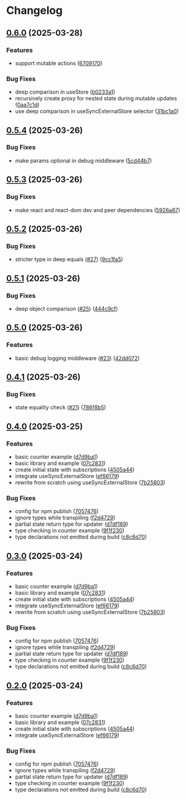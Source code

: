 # Changelog

## [0.6.0](https://github.com/rushdynamic/avastha/compare/v0.5.4...v0.6.0) (2025-03-28)


### Features

* support mutable actions ([6709170](https://github.com/rushdynamic/avastha/commit/6709170bf1f12eb1c5391ca66c1c991338f794cb))


### Bug Fixes

* deep comparison in useStore ([b0233a1](https://github.com/rushdynamic/avastha/commit/b0233a15d116d2c1b8434618f613d195e20561d8))
* recursively create proxy for nested state during mutable updates ([0aa7c1d](https://github.com/rushdynamic/avastha/commit/0aa7c1de4c80e674b2fe3241404b6131973ebbbf))
* use deep comparison in useSyncExternalStore selector ([31bc1a0](https://github.com/rushdynamic/avastha/commit/31bc1a03e58fc99358f096e4e960b99315f420ec))

## [0.5.4](https://github.com/rushdynamic/avastha/compare/v0.5.3...v0.5.4) (2025-03-26)


### Bug Fixes

* make params optional in debug middleware ([5cd44b7](https://github.com/rushdynamic/avastha/commit/5cd44b7ad75921f4bd696e91aab855765f562f0b))

## [0.5.3](https://github.com/rushdynamic/avastha/compare/v0.5.2...v0.5.3) (2025-03-26)


### Bug Fixes

* make react and react-dom dev and peer dependencies ([5926a87](https://github.com/rushdynamic/avastha/commit/5926a8743e9a5ef8ef7cb5ed6a94a50b37d1d4cb))

## [0.5.2](https://github.com/rushdynamic/avastha/compare/v0.5.1...v0.5.2) (2025-03-26)


### Bug Fixes

* stricter type in deep equals ([#27](https://github.com/rushdynamic/avastha/issues/27)) ([9cc1fa5](https://github.com/rushdynamic/avastha/commit/9cc1fa5e0449a6434a3d205c47af339228ce7a47))

## [0.5.1](https://github.com/rushdynamic/avastha/compare/v0.5.0...v0.5.1) (2025-03-26)


### Bug Fixes

* deep object comparison ([#25](https://github.com/rushdynamic/avastha/issues/25)) ([444c9cf](https://github.com/rushdynamic/avastha/commit/444c9cf7981d8271958df41699472f3de652e361))

## [0.5.0](https://github.com/rushdynamic/avastha/compare/v0.4.1...v0.5.0) (2025-03-26)


### Features

* basic debug logging middleware ([#23](https://github.com/rushdynamic/avastha/issues/23)) ([42dd072](https://github.com/rushdynamic/avastha/commit/42dd072e96e99fbb94e09ca91edb34b321c69b6b))

## [0.4.1](https://github.com/rushdynamic/avastha/compare/v0.4.0...v0.4.1) (2025-03-26)


### Bug Fixes

* state equality check ([#21](https://github.com/rushdynamic/avastha/issues/21)) ([786f8b5](https://github.com/rushdynamic/avastha/commit/786f8b550cd30ab0f35da3f20edda5ba03e23e0a))

## [0.4.0](https://github.com/rushdynamic/avastha/compare/avastha-v0.3.0...avastha-v0.4.0) (2025-03-25)


### Features

* basic counter example ([d7d9ba1](https://github.com/rushdynamic/avastha/commit/d7d9ba1ebcc759f377dde68a64a460fc85a4dd30))
* basic library and example ([07c2831](https://github.com/rushdynamic/avastha/commit/07c28310641b594141fa6dffbe7804de76361a2a))
* create initial state with subscriptions ([4505a44](https://github.com/rushdynamic/avastha/commit/4505a443a47758ca972b16600107f11409389524))
* integrate useSyncExternalStore ([ef66179](https://github.com/rushdynamic/avastha/commit/ef6617967c5758ef03393520fd608d7f378656e1))
* rewrite from scratch using useSyncExternalStore ([7b25803](https://github.com/rushdynamic/avastha/commit/7b258030f0db9ae861663162a5f4357ff969ac9c))


### Bug Fixes

* config for npm publish ([7057476](https://github.com/rushdynamic/avastha/commit/705747638ac40e1a6a417cca42809e883a795f7a))
* ignore types while transpiling ([f2d4729](https://github.com/rushdynamic/avastha/commit/f2d4729c8d8903e862bd1889064a44f5089b2977))
* partial state return type for updater ([d7df189](https://github.com/rushdynamic/avastha/commit/d7df18953465db4d03515fc6a4f2d76347d510e5))
* type checking in counter example ([9f1f230](https://github.com/rushdynamic/avastha/commit/9f1f2304d8638f24db3145d7db32979f324a0ce3))
* type declarations not emitted during build ([c8c6d70](https://github.com/rushdynamic/avastha/commit/c8c6d706f7852637d306aa5e4c2caaa19302c086))

## [0.3.0](https://github.com/rushdynamic/sqrrl/compare/sqrrl-v0.2.0...sqrrl-v0.3.0) (2025-03-24)


### Features

* basic counter example ([d7d9ba1](https://github.com/rushdynamic/sqrrl/commit/d7d9ba1ebcc759f377dde68a64a460fc85a4dd30))
* basic library and example ([07c2831](https://github.com/rushdynamic/sqrrl/commit/07c28310641b594141fa6dffbe7804de76361a2a))
* create initial state with subscriptions ([4505a44](https://github.com/rushdynamic/sqrrl/commit/4505a443a47758ca972b16600107f11409389524))
* integrate useSyncExternalStore ([ef66179](https://github.com/rushdynamic/sqrrl/commit/ef6617967c5758ef03393520fd608d7f378656e1))
* rewrite from scratch using useSyncExternalStore ([7b25803](https://github.com/rushdynamic/sqrrl/commit/7b258030f0db9ae861663162a5f4357ff969ac9c))


### Bug Fixes

* config for npm publish ([7057476](https://github.com/rushdynamic/sqrrl/commit/705747638ac40e1a6a417cca42809e883a795f7a))
* ignore types while transpiling ([f2d4729](https://github.com/rushdynamic/sqrrl/commit/f2d4729c8d8903e862bd1889064a44f5089b2977))
* partial state return type for updater ([d7df189](https://github.com/rushdynamic/sqrrl/commit/d7df18953465db4d03515fc6a4f2d76347d510e5))
* type checking in counter example ([9f1f230](https://github.com/rushdynamic/sqrrl/commit/9f1f2304d8638f24db3145d7db32979f324a0ce3))
* type declarations not emitted during build ([c8c6d70](https://github.com/rushdynamic/sqrrl/commit/c8c6d706f7852637d306aa5e4c2caaa19302c086))

## [0.2.0](https://github.com/rushdynamic/sqrrl/compare/sqrrl-v0.1.0...sqrrl-v0.2.0) (2025-03-24)


### Features

* basic counter example ([d7d9ba1](https://github.com/rushdynamic/sqrrl/commit/d7d9ba1ebcc759f377dde68a64a460fc85a4dd30))
* basic library and example ([07c2831](https://github.com/rushdynamic/sqrrl/commit/07c28310641b594141fa6dffbe7804de76361a2a))
* create initial state with subscriptions ([4505a44](https://github.com/rushdynamic/sqrrl/commit/4505a443a47758ca972b16600107f11409389524))
* integrate useSyncExternalStore ([ef66179](https://github.com/rushdynamic/sqrrl/commit/ef6617967c5758ef03393520fd608d7f378656e1))


### Bug Fixes

* config for npm publish ([7057476](https://github.com/rushdynamic/sqrrl/commit/705747638ac40e1a6a417cca42809e883a795f7a))
* ignore types while transpiling ([f2d4729](https://github.com/rushdynamic/sqrrl/commit/f2d4729c8d8903e862bd1889064a44f5089b2977))
* partial state return type for updater ([d7df189](https://github.com/rushdynamic/sqrrl/commit/d7df18953465db4d03515fc6a4f2d76347d510e5))
* type checking in counter example ([9f1f230](https://github.com/rushdynamic/sqrrl/commit/9f1f2304d8638f24db3145d7db32979f324a0ce3))
* type declarations not emitted during build ([c8c6d70](https://github.com/rushdynamic/sqrrl/commit/c8c6d706f7852637d306aa5e4c2caaa19302c086))

